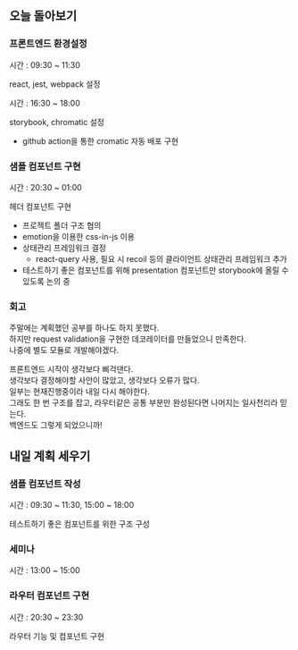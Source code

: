 ## 오늘 돌아보기

### 프론트엔드 환경설정

시간 : 09:30 ~ 11:30

react, jest, webpack 설정

시간 : 16:30 ~ 18:00

storybook, chromatic 설정
- github action을 통한 cromatic 자동 배포 구현

### 샘플 컴포넌트 구현

시간 : 20:30 ~ 01:00

헤더 컴포넌트 구현
- 프로젝트 폴더 구조 협의
- emotion을 이용한 css-in-js 이용
- 상태관리 프레임워크 결정
  - react-query 사용, 필요 시 recoil 등의 클라이언트 상태관리 프레임워크 추가
- 테스트하기 좋은 컴포넌트를 위해 presentation 컴포넌트만 storybook에 올릴 수 있도록 논의 중

### 회고

주말에는 계획했던 공부를 하나도 하지 못했다.  
하지만 request validation을 구현한 데코레이터를 만들었으니 만족한다.  
나중에 별도 모듈로 개발해야겠다.

프론트엔드 시작이 생각보다 삐걱댄다.  
생각보다 결정해야할 사안이 많았고, 생각보다 오류가 많다.  
일부는 현재진행중이라 내일 다시 해야한다.  
그래도 한 번 구조를 잡고, 라우터같은 공통 부분만 완성된다면 나머지는 일사천리라 믿는다.  
백엔드도 그렇게 되었으니까!

## 내일 계획 세우기

### 샘플 컴포넌트 작성

시간 : 09:30 ~ 11:30, 15:00 ~ 18:00

테스트하기 좋은 컴포넌트를 위한 구조 구성

### 세미나

시간 : 13:00 ~ 15:00

### 라우터 컴포넌트 구현

시간 : 20:30 ~ 23:30

라우터 기능 및 컴포넌트 구현